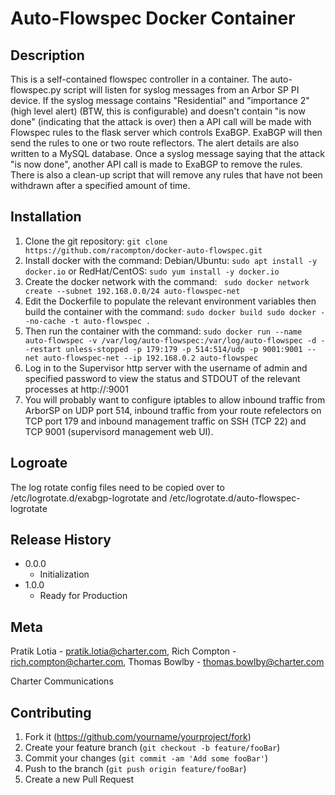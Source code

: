 # Auto-Flowspec Docker Container

## Description
This is a self-contained flowspec controller in a container.  The auto-flowspec.py script will listen for syslog messages from an Arbor SP PI device.  If the syslog message contains "Residential" and "importance 2" (high level alert) (BTW, this is configurable) and doesn't contain "is now done" (indicating that the attack is over) then a API call will be made with Flowspec rules to the flask server which controls ExaBGP.  ExaBGP will then send the rules to one or two route reflectors.  The alert details are also written to a MySQL database.
Once a syslog message saying that the attack "is now done", another API call is made to ExaBGP to remove the rules.  There is also a clean-up script that will remove any rules that have not been withdrawn after a specified amount of time.

## Installation
1. Clone the git repository:
`git clone https://github.com/racompton/docker-auto-flowspec.git`
2. Install docker with the command:
Debian/Ubuntu: `sudo apt install -y docker.io` or RedHat/CentOS: `sudo yum install -y docker.io`
3. Create the docker network with the command:
` sudo docker network create --subnet 192.168.0.0/24 auto-flowspec-net`
4. Edit the Dockerfile to populate the relevant environment variables then build the container with the command: 
`sudo docker build sudo docker --no-cache -t auto-flowspec .`
5. Then run the container with the command: 
`sudo docker run --name auto-flowspec -v /var/log/auto-flowspec:/var/log/auto-flowspec -d --restart unless-stopped -p 179:179 -p 514:514/udp -p 9001:9001 --net auto-flowspec-net --ip 192.168.0.2 auto-flowspec`
6. Log in to the Supervisor http server with the username of admin and specified password to view the status and STDOUT of the relevant processes at http://<Host IP>:9001
7. You will probably want to configure iptables to allow inbound traffic from ArborSP on UDP port 514, inbound traffic from your route refelectors on TCP port 179 and inbound management traffic on SSH (TCP 22) and TCP 9001 (supervisord management web UI).

## Logroate
The log rotate config files need to be copied over to  /etc/logrotate.d/exabgp-logrotate and /etc/logrotate.d/auto-flowspec-logrotate


## Release History

* 0.0.0
    * Initialization
* 1.0.0
    * Ready for Production

## Meta

Pratik Lotia - pratik.lotia@charter.com,
Rich Compton - rich.compton@charter.com,
Thomas Bowlby - thomas.bowlby@charter.com

Charter Communications

## Contributing

1. Fork it (<https://github.com/yourname/yourproject/fork>)
2. Create your feature branch (`git checkout -b feature/fooBar`)
3. Commit your changes (`git commit -am 'Add some fooBar'`)
4. Push to the branch (`git push origin feature/fooBar`)
5. Create a new Pull Request
